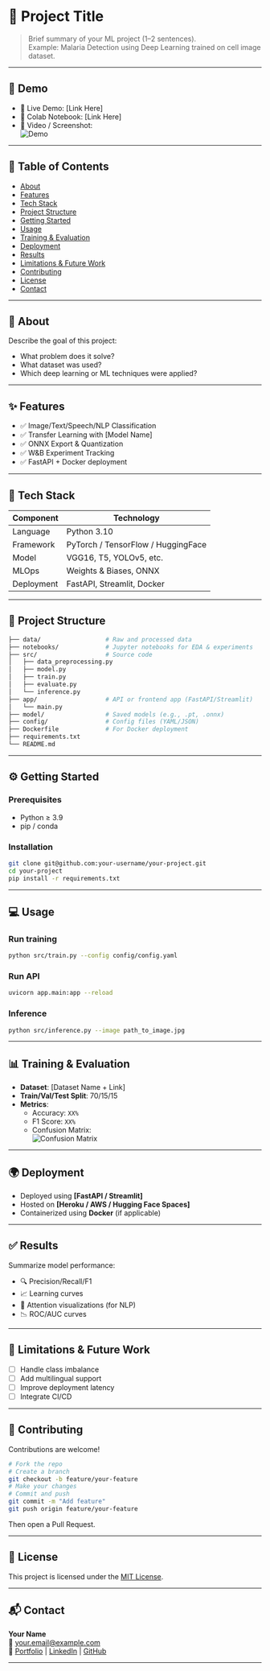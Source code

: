 
# 🧠 Project Title

> Brief summary of your ML project (1–2 sentences).  
> Example: Malaria Detection using Deep Learning trained on cell image dataset.

---

## 🚀 Demo

- 🔗 Live Demo: [Link Here]
- 📘 Colab Notebook: [Link Here]
- 🎥 Video / Screenshot:  
  ![Demo](link-to-gif-or-image)

---

## 📌 Table of Contents

- [About](#about)
- [Features](#features)
- [Tech Stack](#tech-stack)
- [Project Structure](#project-structure)
- [Getting Started](#getting-started)
- [Usage](#usage)
- [Training & Evaluation](#training--evaluation)
- [Deployment](#deployment)
- [Results](#results)
- [Limitations & Future Work](#limitations--future-work)
- [Contributing](#contributing)
- [License](#license)
- [Contact](#contact)

---

## 📖 About

Describe the goal of this project:
- What problem does it solve?
- What dataset was used?
- Which deep learning or ML techniques were applied?

---

## ✨ Features

- ✅ Image/Text/Speech/NLP Classification
- ✅ Transfer Learning with [Model Name]
- ✅ ONNX Export & Quantization
- ✅ W&B Experiment Tracking
- ✅ FastAPI + Docker deployment

---

## 🧰 Tech Stack

| Component     | Technology                  |
|---------------|------------------------------|
| Language       | Python 3.10                  |
| Framework      | PyTorch / TensorFlow / HuggingFace |
| Model          | VGG16, T5, YOLOv5, etc.      |
| MLOps          | Weights & Biases, ONNX       |
| Deployment     | FastAPI, Streamlit, Docker   |

---

## 📁 Project Structure

```bash
├── data/                  # Raw and processed data
├── notebooks/             # Jupyter notebooks for EDA & experiments
├── src/                   # Source code
│   ├── data_preprocessing.py
│   ├── model.py
│   ├── train.py
│   ├── evaluate.py
│   └── inference.py
├── app/                   # API or frontend app (FastAPI/Streamlit)
│   └── main.py
├── model/                 # Saved models (e.g., .pt, .onnx)
├── config/                # Config files (YAML/JSON)
├── Dockerfile             # For Docker deployment
├── requirements.txt
└── README.md
```

---

## ⚙️ Getting Started

### Prerequisites

- Python ≥ 3.9
- pip / conda

### Installation

```bash
git clone git@github.com:your-username/your-project.git
cd your-project
pip install -r requirements.txt
```

---

## 💻 Usage

### Run training
```bash
python src/train.py --config config/config.yaml
```

### Run API
```bash
uvicorn app.main:app --reload
```

### Inference
```bash
python src/inference.py --image path_to_image.jpg
```

---

## 📊 Training & Evaluation

- **Dataset**: [Dataset Name + Link]
- **Train/Val/Test Split**: 70/15/15
- **Metrics**:
  - Accuracy: `XX%`
  - F1 Score: `XX%`
  - Confusion Matrix:  
    ![Confusion Matrix](link.png)

---

## 🌍 Deployment

- Deployed using **[FastAPI / Streamlit]**
- Hosted on **[Heroku / AWS / Hugging Face Spaces]**
- Containerized using **Docker** (if applicable)

---

## ✅ Results

Summarize model performance:

- 🔍 Precision/Recall/F1
- 📈 Learning curves
- 🧠 Attention visualizations (for NLP)
- 📉 ROC/AUC curves

---

## 🚧 Limitations & Future Work

- [ ] Handle class imbalance
- [ ] Add multilingual support
- [ ] Improve deployment latency
- [ ] Integrate CI/CD

---

## 🤝 Contributing

Contributions are welcome!

```bash
# Fork the repo
# Create a branch
git checkout -b feature/your-feature
# Make your changes
# Commit and push
git commit -m "Add feature"
git push origin feature/your-feature
```

Then open a Pull Request.

---

## 📄 License

This project is licensed under the [MIT License](LICENSE).

---

## 📬 Contact

**Your Name**  
📧 your.email@example.com  
🔗 [Portfolio](https://your-site.com) | [LinkedIn](https://linkedin.com/in/yourhandle) | [GitHub](https://github.com/your-username)

---
